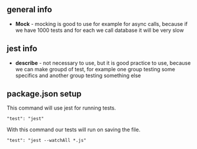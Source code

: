 ## general info

- **Mock** - mocking is good to use for example for async calls, because if we have 1000 tests and for each we call database it will be very slow

## jest info

- **describe** - not necessary to use, but it is good practice to use, because we can make groupd of test, for example one group testing some specifics and another group testing something else

## package.json setup

This command will use jest for running tests.

```
"test": "jest"
```

With this command our tests will run on saving the file.

```
"test": "jest --watchAll *.js"
```

